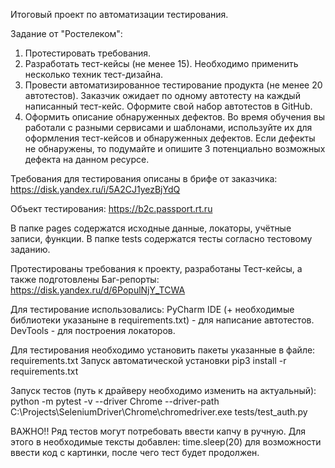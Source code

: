 Итоговый проект по автоматизации тестирования.

Задание от "Ростелеком":
1. Протестировать требования.
2. Разработать тест-кейсы (не менее 15). Необходимо применить несколько техник тест-дизайна.
3. Провести автоматизированное тестирование продукта (не менее 20 автотестов). Заказчик ожидает по одному автотесту на каждый написанный тест-кейс. Оформите свой набор автотестов в GitHub.
4. Оформить описание обнаруженных дефектов. Во время обучения вы работали с разными сервисами и шаблонами, используйте их для оформления тест-кейсов и обнаруженных дефектов. Если дефекты не обнаружены, то подумайте и опишите 3 потенциально возможных дефекта на данном ресурсе.

Требования для тестирования описаны в брифе от заказчика:
https://disk.yandex.ru/i/5A2CJ1yezBjYdQ

Объект тестирования:
https://b2c.passport.rt.ru

В папке pages содержатся исходные данные, локаторы, учётные записи, функции.
В папке tests содержатся тесты согласно тестовому заданию.

Протестированы требования к проекту, разработаны Тест-кейсы, а также подготовлены Баг-репорты:
https://disk.yandex.ru/d/6PopulNjY_TCWA

Для тестирование использовались:
PyCharm IDE (+ необходимые библиотеки указаныне в requirements.txt) - для написание автотестов.
DevTools - для построения локаторов.

Для тестирования необходимо установить пакеты указанные в файле: requirements.txt 
Запуск автоматической установки pip3 install -r requirements.txt

Запуск тестов (путь к драйверу необходимо изменить на актуальный):
python -m pytest -v --driver Chrome --driver-path C:\Projects\SeleniumDriver\Chrome\chromedriver.exe tests/test_auth.py

ВАЖНО!! Ряд тестов могут потребовать ввести капчу в ручную.
Для этого в необходимые тексты добавлен: time.sleep(20) для возможности ввести код с картинки, после чего тест будет продолжен.